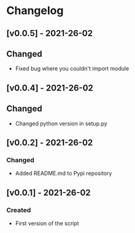 # Changelog

## [v0.0.5] - 2021-26-02

## Changed

- Fixed bug where you couldn't import module

## [v0.0.4] - 2021-26-02

## Changed

- Changed python version in setup.py

## [v0.0.2] - 2021-26-02

### Changed

- Added README.md to Pypi repository

## [v0.0.1] - 2021-26-02

### Created

- First version of the script
